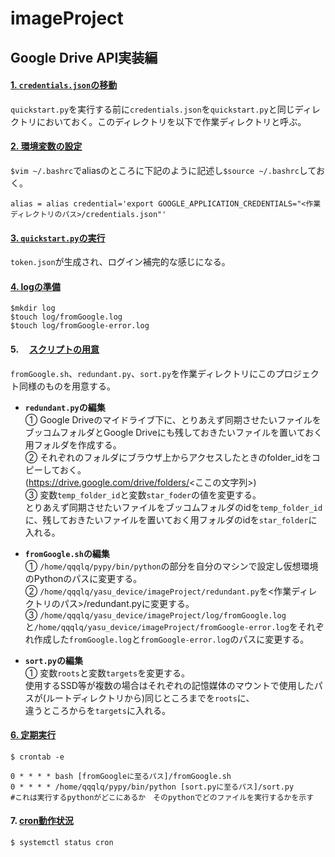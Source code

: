 # imageProject 
## Google Drive API実装編

#### <ins>1. `credentials.json`の移動</ins>
`quickstart.py`を実行する前に`credentials.json`を`quickstart.py`と同じディレクトリにおいておく。このディレクトリを以下で作業ディレクトリと呼ぶ。


#### <ins>2. 環境変数の設定</ins>
```$vim ~/.bashrc```でaliasのところに下記のように記述し```$source ~/.bashrc```しておく。
```
alias = alias credential='export GOOGLE_APPLICATION_CREDENTIALS="<作業ディレクトリのパス>/credentials.json"'
```


#### <ins>3. `quickstart.py`の実行</ins>
`token.json`が生成され、ログイン補完的な感じになる。


#### <ins>4. logの準備</ins>
```
$mkdir log
$touch log/fromGoogle.log
$touch log/fromGoogle-error.log
```


#### 5. 　<ins>スクリプトの用意</ins>
`fromGoogle.sh`、`redundant.py`、`sort.py`を作業ディレクトリにこのプロジェクト同様のものを用意する。
   - **`redundant.py`の編集**\
     ① Google Driveのマイドライブ下に、とりあえず同期させたいファイルをブッコムフォルダとGoogle Driveにも残しておきたいファイルを置いておく用フォルダを作成する。\
     ② それぞれのフォルダにブラウザ上からアクセスしたときのfolder_idをコピーしておく。\
       (https://drive.google.com/drive/folders/<ここの文字列>)\
     ③ 変数`temp_folder_id`と変数`star_foder`の値を変更する。\
       とりあえず同期させたいファイルをブッコムフォルダのidを`temp_folder_id`に、残しておきたいファイルを置いておく用フォルダのidを`star_folder`に入れる。
     
   - **`fromGoogle.sh`の編集**\
     ① `/home/qqqlq/pypy/bin/python`の部分を自分のマシンで設定し仮想環境のPythonのパスに変更する。\
     ② `/home/qqqlq/yasu_device/imageProject/redundant.py`を<作業ディレクトリのパス>/redundant.pyに変更する。\
     ③ `/home/qqqlq/yasu_device/imageProject/log/fromGoogle.log`と`/home/qqqlq/yasu_device/imageProject/fromGoogle-error.log`をそれぞれ作成した`fromGoogle.log`と`fromGoogle-error.log`のパスに変更する。
     
   - **`sort.py`の編集**\
     ① 変数`roots`と変数`targets`を変更する。\
     使用するSSD等が複数の場合はそれぞれの記憶媒体のマウントで使用したパスが(ルートディレクトリから)同じところまでを`roots`に、\
     違うところからを`targets`に入れる。


#### <ins>6. 定期実行</ins>
```
$ crontab -e
```
```
0 * * * * bash [fromGoogleに至るパス]/fromGoogle.sh
0 * * * * /home/qqqlq/pypy/bin/python [sort.pyに至るパス]/sort.py　　　　#これは実行するpythonがどこにあるか　そのpythonでどのファイルを実行するかを示す
```


#### 7. <ins>cron動作状況</ins>
```
$ systemctl status cron
```
